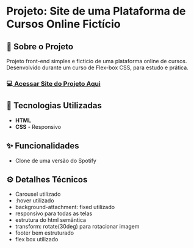 <h1>Projeto: Site de uma Plataforma de Cursos Online Fictício</h1>

<h2>📌 Sobre o Projeto</h2>
<p>Projeto front-end simples e ficticio de uma plataforma online de cursos. Desenvolvido durante um curso de Flex-box CSS, para estudo e prática.</p>

<h3>💻<a href="https://deangelleses.github.io/plataforma_de_cursos_online_ficticio-HTML-CSS/" target="_blank"> Acessar Site do Projeto Aqui</a></h3>

<h2>🚀 Tecnologias Utilizadas</h2>
<ul>
  <li><b>HTML</b></li>
  <li><b>CSS</b> - Responsivo</li>
</ul>

<h2>✨ Funcionalidades</h2>
<ul>
  <li>Clone de uma versão do Spotify</li>
</ul>

<h2>⚙️ Detalhes Técnicos</h2>
<ul>
  <li>Carousel utilizado</li>
  <li>:hover utilizado</li>
  <li>background-attachment: fixed utilizado</li>
  <li>responsivo para todas as telas</li>
  <li>estrutura do html semântica</li>
  <li>transform: rotate(30deg) para rotacionar imagem</li>
  <li>footer bem estruturado</li>
  <li>flex box utilizado</li>
</ul>
